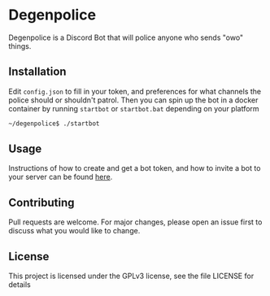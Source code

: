 # Degenpolice

Degenpolice is a Discord Bot that will police anyone who sends "owo" things. 

## Installation

Edit `config.json` to fill in your token, and preferences for what channels the police should or shouldn't patrol. Then you can spin up the bot in a docker container by running `startbot` or `startbot.bat` depending on your platform

```bash
~/degenpolice$ ./startbot
```

## Usage

Instructions of how to create and get a bot token, and how to invite a bot to your server can be found [here](https://discordpy.readthedocs.io/en/latest/discord.html).

## Contributing

Pull requests are welcome. For major changes, please open an issue first to discuss what you would like to change.

## License

This project is licensed under the GPLv3 license, see the file LICENSE for details
